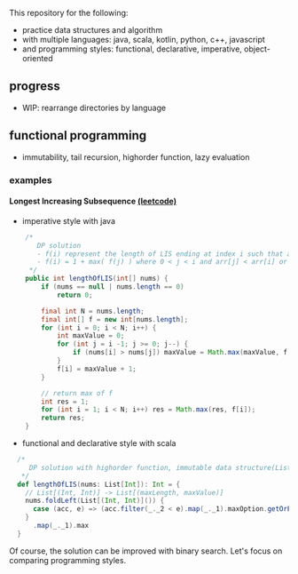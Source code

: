 This repository for the following:
 - practice data structures and algorithm
 - with multiple languages: java, scala, kotlin, python, c++, javascript
 - and programming styles: functional, declarative, imperative, object-oriented


## progress
 - WIP: rearrange directories by language

## functional programming
- immutability, tail recursion, highorder function, lazy evaluation

### examples
#### Longest Increasing Subsequence [(leetcode)](https://leetcode.com/problems/longest-increasing-subsequence/)
- imperative style with java
```java
    /*
       DP solution
       - f(i) represent the length of LIS ending at index i such that arr[i] is the last element of the LIS.
       - f(i) = 1 + max( f(j) ) where 0 < j < i and arr[j] < arr[i] or L(i) = 1, if no such j exists
     */
    public int lengthOfLIS(int[] nums) {
        if (nums == null | nums.length == 0)
            return 0;

        final int N = nums.length;
        final int[] f = new int[nums.length];
        for (int i = 0; i < N; i++) {
            int maxValue = 0;
            for (int j = i -1; j >= 0; j--) {
                if (nums[i] > nums[j]) maxValue = Math.max(maxValue, f[j]);
            }
            f[i] = maxValue + 1;
        }

        // return max of f
        int res = 1;
        for (int i = 1; i < N; i++) res = Math.max(res, f[i]);
        return res;
    }
```

- functional and declarative style with scala
```scala
  /*
     DP solution with highorder function, immutable data structure(List)
   */
  def lengthOfLIS(nums: List[Int]): Int = {
    // List[(Int, Int)] -> List[(maxLength, maxValue)]
    nums.foldLeft(List[(Int, Int)]()) {
      case (acc, e) => (acc.filter(_._2 < e).map(_._1).maxOption.getOrElse(0) + 1, e) :: acc
    }
      .map(_._1).max
  }
```

Of course, the solution can be improved with binary search. Let's focus on comparing programming styles.



